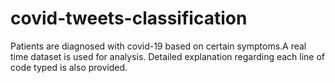 # covid-tweets-classification
Patients are diagnosed with covid-19 based on certain symptoms.A real time dataset is used for analysis. Detailed explanation regarding each line of code typed is also provided.
